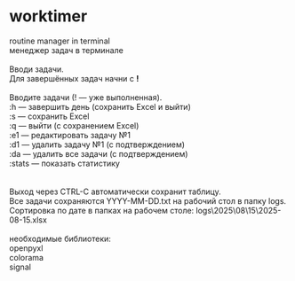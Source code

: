 # worktimer
routine manager in terminal
<br />менеджер задач в терминале
<br />
<br />Вводи задачи.
<br />Для завершённых задач начни с **!**
<br />
<br />Вводите задачи (! — уже выполненная).
<br />:h — завершить день (сохранить Excel и выйти)
<br />:s — сохранить Excel
<br />:q — выйти (с сохранением Excel)
<br />:e1 — редактировать задачу №1
<br />:d1 — удалить задачу №1 (с подтверждением)
<br />:da — удалить все задачи (с подтверждением)
<br />:stats — показать статистику  
<br />
<br />Выход через CTRL-C автоматически сохранит таблицу.
<br />Все задачи сохраняются YYYY-MM-DD.txt на рабочий стол в папку logs.
<br />Сортировка по дате в папках на рабочем столе: logs\2025\08\15\2025-08-15.xlsx
<br />
<br />необходимые библиотеки:
<br />openpyxl
<br />colorama 
<br />signal
<br />





